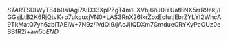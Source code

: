$START$SDIWyT84b0a1Agi7AiD33XpPZgT4m1LXVbj6/iJ0iYUaf8NX5rrR9ekj/lGGsjLtB2K6RjQtvK+p7ukcuxjVN0+LAS3RnX26IkrZoxEcfutjEbrZYLYI2WhcA9TkMatQ7yh6zbiTAElW+7N9z/lVdOi9/jAcJjIQDXm7GmdueCRYKyPcOUz0eBBfR2i+aw5b$END$